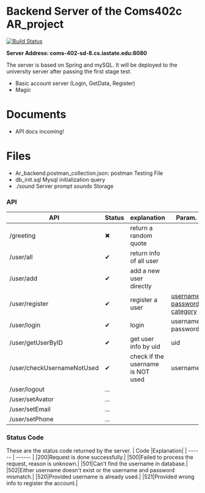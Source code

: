 # Backend Server of the Coms402c AR_project 

[![Build Status](https://travis-ci.org/joemccann/dillinger.svg?branch=master)](https://travis-ci.org/joemccann/dillinger)

**Server Address: coms-402-sd-8.cs.iastate.edu:8080**

The server is based on Spring and mySQL.
It will be deployed to the university server after passing the first stage test.
  - Basic account server (Login, GetData, Register)
  - Magic

# Documents
  - API docs incoming!
# Files
- Ar_backend.postman_collection.json:
    postman Testing File
- db_init.sql
    Mysql initialization query
- ./sound
    Server prompt sounds Storage
### API
| API |Status|explanation|Param.
| ------ | ------ | ------ | ------ |
| /greeting |✖|return a random quote|
| /user/all |✔|return info of all user|
| /user/add |✔|add a new user directly|
| /user/register |✔|register a user|<ins>username, password, category</ins>
| /user/login |✔|login|username, password
| /user/getUserByID |✔|get user info by uid|uid
| /user/checkUsernameNotUsed |✔|check if the username is NOT used|username
| /user/logout |...|
| /user/setAvator |...|
| /user/setEmail |...|
| /user/setPhone |...|

### Status Code
These are the status code returned by the server.
| Code |Explanation|
| ------ | ------ |
|200|Request is done successfully.|
|500|Failed to process the request, reason is unknown.|
|501|Can't find the username in database.|
|502|Either username doesn't exist or the username and password mismatch.|
|520|Provided username is already used.|
|521|Provided wrong info to register the account.|
